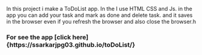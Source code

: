 In this project i make a ToDoList app. In the I use HTML CSS and Js. in the app you can add your task and mark as done and delete task. and it saves in the browser even if you refresh the browser and also close the browser.h
<h3>For see the app [click here]{https://ssarkarjpg03.github.io/toDoList/}</h3>
